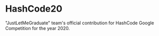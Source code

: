 # HashCode20
"JustLetMeGraduate" team's official contribution for HashCode Google Competition for the year 2020.
